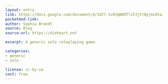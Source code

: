 ```yaml
---
layout: entry
link: https://docs.google.com/document/d/1GY7-Iv8JqN0OTliFJjtt8pjmcOtaJ3cKWeArHpqjjV4/edit#heading=h.ke4hlhkyg7nb
pocketmod-link:
author: Sophia Brandt
source: Blog
source-url: https://dieheart.net

excerpt: A generic solo roleplaying game.

categories:
- generic
- solo

license: cc-by-sa
cost: free
---
```

